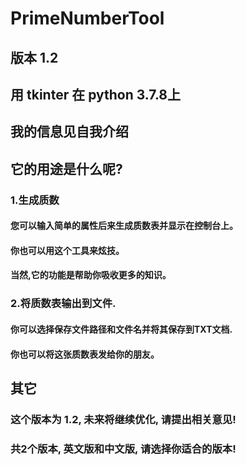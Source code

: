 # PrimeNumberTool
## 版本 1.2
## 用 tkinter 在 python 3.7.8上
## 我的信息见自我介绍
## 它的用途是什么呢?
### 1.生成质数
#### 您可以输入简单的属性后来生成质数表并显示在控制台上。
#### 你也可以用这个工具来炫技。
#### 当然,它的功能是帮助你吸收更多的知识。
### 2.将质数表输出到文件.
#### 你可以选择保存文件路径和文件名并将其保存到TXT文档.
#### 你也可以将这张质数表发给你的朋友。
## 其它
### 这个版本为 1.2, 未来将继续优化, 请提出相关意见!
### 共2个版本, 英文版和中文版, 请选择你适合的版本!


